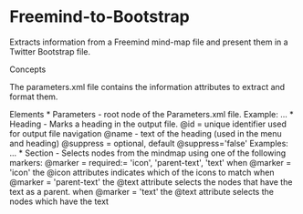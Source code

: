 Freemind-to-Bootstrap
================
Extracts information from a Freemind mind-map file and present them in a Twitter Bootstrap file.

Concepts

The parameters.xml file contains the information attributes to extract and format them.

Elements
	* Parameters - root node of the Parameters.xml file.
		Example:
			<Parameters>
				<Heading id='one' name='Menu 1'>
					...
				</Heading>
			</Parameters>
	* Heading - Marks a heading in the output file.
		@id = unique identifier used for output file navigation 
		@name - text of the heading (used in the menu and heading)
		@suppress = optional, default @suppress='false' 
		Examples: 
			<Heading id='ideas' name='Current ideas'>
				...
			</Heading>
	* Section - Selects nodes from the mindmap using one of the following markers:
		@marker = required:= 'icon', 'parent-text', 'text'
		when @marker = 'icon' the @icon attributes indicates which of the icons to match
		when @marker = 'parent-text' the @text attribute selects the nodes that have the text as a parent.
		when @marker = 'text' the @text attribute selects the nodes which have the text
		
		
		